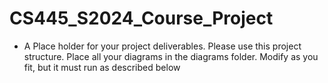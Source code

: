 
# CS445_S2024_Course_Project 
- A Place holder for your project deliverables. Please use this project structure. Place all your diagrams in the diagrams folder. Modify as you fit, but it must run as described below